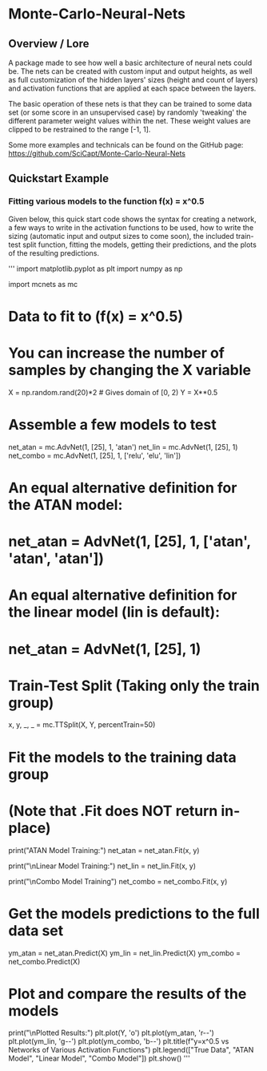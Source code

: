 # Monte-Carlo-Neural-Nets

## Overview / Lore

A package made to see how well a basic architecture of neural nets could be. The nets can be created with custom input and output heights, as well as full customization of the hidden layers' sizes (height and count of layers) and activation functions that are applied at each space between the layers.

The basic operation of these nets is that they can be trained to some data set (or some score in an unsupervised case) by randomly 'tweaking' the different parameter weight values within the net. These weight values are clipped to be restrained to the range [-1, 1].

Some more examples and technicals can be found on the GitHub page:
https://github.com/SciCapt/Monte-Carlo-Neural-Nets

## Quickstart Example
### Fitting various models to the function f(x) = x^0.5

Given below, this quick start code shows the syntax for creating a network, a few ways to write in the activation functions to be used, how to write the sizing (automatic input and output sizes to come soon), the included train-test split function, fitting the models, getting their predictions, and the plots of the resulting predictions.

'''
import matplotlib.pyplot as plt
import numpy as np

import mcnets as mc

# Data to fit to (f(x) = x^0.5)
# You can increase the number of samples by changing the X variable
X = np.random.rand(20)*2 # Gives domain of [0, 2)
Y = X**0.5

# Assemble a few models to test
net_atan  = mc.AdvNet(1, [25], 1, 'atan')
net_lin   = mc.AdvNet(1, [25], 1)
net_combo = mc.AdvNet(1, [25], 1, ['relu', 'elu', 'lin'])

# An equal alternative definition for the ATAN model:
# net_atan = AdvNet(1, [25], 1, ['atan', 'atan', 'atan'])

# An equal alternative definition for the linear model (lin is default):
# net_atan = AdvNet(1, [25], 1)  

# Train-Test Split (Taking only the train group)
x, y, _, _ = mc.TTSplit(X, Y, percentTrain=50)

# Fit the models to the training data group
# (Note that .Fit does NOT return in-place)
print("ATAN Model Training:")
net_atan  = net_atan.Fit(x, y)

print("\nLinear Model Training:")
net_lin   = net_lin.Fit(x, y)

print("\nCombo Model Training")
net_combo = net_combo.Fit(x, y)

# Get the models predictions to the full data set
ym_atan  = net_atan.Predict(X)
ym_lin   = net_lin.Predict(X)
ym_combo = net_combo.Predict(X)

# Plot and compare the results of the models
print("\nPlotted Results:")
plt.plot(Y, 'o')
plt.plot(ym_atan, 'r--')
plt.plot(ym_lin, 'g--')
plt.plot(ym_combo, 'b--')
plt.title(f"y=x^0.5 vs Networks of Various Activation Functions")
plt.legend(["True Data", "ATAN Model", "Linear Model", "Combo Model"])
plt.show()
'''